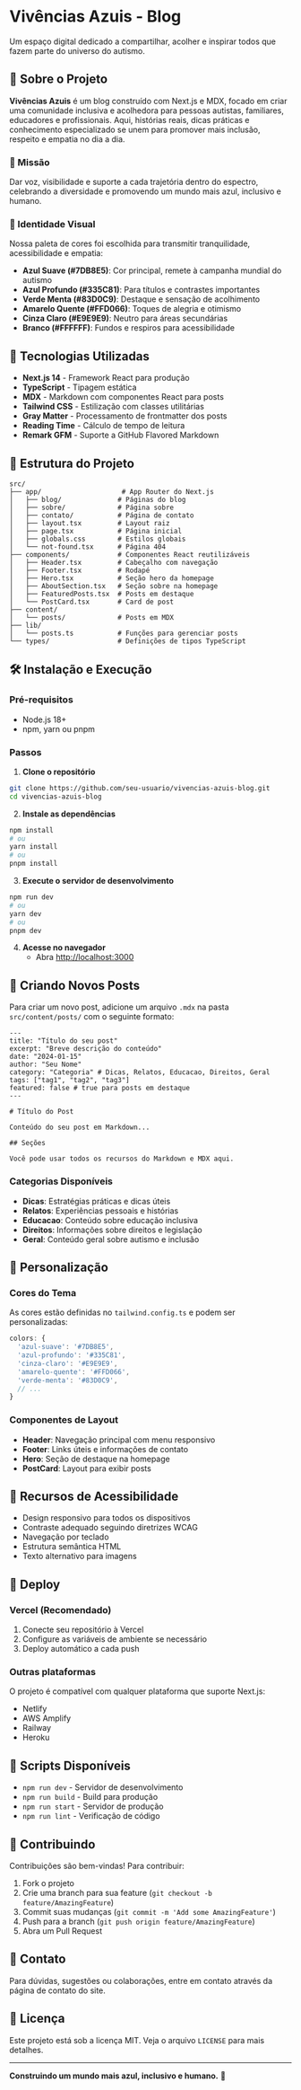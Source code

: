 # Vivências Azuis - Blog

Um espaço digital dedicado a compartilhar, acolher e inspirar todos que fazem parte do universo do autismo.

## 🌟 Sobre o Projeto

**Vivências Azuis** é um blog construído com Next.js e MDX, focado em criar uma comunidade inclusiva e acolhedora para pessoas autistas, familiares, educadores e profissionais. Aqui, histórias reais, dicas práticas e conhecimento especializado se unem para promover mais inclusão, respeito e empatia no dia a dia.

### 🎯 Missão

Dar voz, visibilidade e suporte a cada trajetória dentro do espectro, celebrando a diversidade e promovendo um mundo mais azul, inclusivo e humano.

### 💙 Identidade Visual

Nossa paleta de cores foi escolhida para transmitir tranquilidade, acessibilidade e empatia:

- **Azul Suave (#7DB8E5)**: Cor principal, remete à campanha mundial do autismo
- **Azul Profundo (#335C81)**: Para títulos e contrastes importantes
- **Verde Menta (#83D0C9)**: Destaque e sensação de acolhimento
- **Amarelo Quente (#FFD066)**: Toques de alegria e otimismo
- **Cinza Claro (#E9E9E9)**: Neutro para áreas secundárias
- **Branco (#FFFFFF)**: Fundos e respiros para acessibilidade

## 🚀 Tecnologias Utilizadas

- **Next.js 14** - Framework React para produção
- **TypeScript** - Tipagem estática
- **MDX** - Markdown com componentes React para posts
- **Tailwind CSS** - Estilização com classes utilitárias
- **Gray Matter** - Processamento de frontmatter dos posts
- **Reading Time** - Cálculo de tempo de leitura
- **Remark GFM** - Suporte a GitHub Flavored Markdown

## 📁 Estrutura do Projeto

```
src/
├── app/                    # App Router do Next.js
│   ├── blog/              # Páginas do blog
│   ├── sobre/             # Página sobre
│   ├── contato/           # Página de contato
│   ├── layout.tsx         # Layout raiz
│   ├── page.tsx           # Página inicial
│   ├── globals.css        # Estilos globais
│   └── not-found.tsx      # Página 404
├── components/            # Componentes React reutilizáveis
│   ├── Header.tsx         # Cabeçalho com navegação
│   ├── Footer.tsx         # Rodapé
│   ├── Hero.tsx           # Seção hero da homepage
│   ├── AboutSection.tsx   # Seção sobre na homepage
│   ├── FeaturedPosts.tsx  # Posts em destaque
│   └── PostCard.tsx       # Card de post
├── content/
│   └── posts/             # Posts em MDX
├── lib/
│   └── posts.ts           # Funções para gerenciar posts
└── types/                 # Definições de tipos TypeScript
```

## 🛠️ Instalação e Execução

### Pré-requisitos

- Node.js 18+ 
- npm, yarn ou pnpm

### Passos

1. **Clone o repositório**
```bash
git clone https://github.com/seu-usuario/vivencias-azuis-blog.git
cd vivencias-azuis-blog
```

2. **Instale as dependências**
```bash
npm install
# ou
yarn install
# ou
pnpm install
```

3. **Execute o servidor de desenvolvimento**
```bash
npm run dev
# ou
yarn dev
# ou
pnpm dev
```

4. **Acesse no navegador**
   - Abra [http://localhost:3000](http://localhost:3000)

## 📝 Criando Novos Posts

Para criar um novo post, adicione um arquivo `.mdx` na pasta `src/content/posts/` com o seguinte formato:

```mdx
---
title: "Título do seu post"
excerpt: "Breve descrição do conteúdo"
date: "2024-01-15"
author: "Seu Nome"
category: "Categoria" # Dicas, Relatos, Educacao, Direitos, Geral
tags: ["tag1", "tag2", "tag3"]
featured: false # true para posts em destaque
---

# Título do Post

Conteúdo do seu post em Markdown...

## Seções

Você pode usar todos os recursos do Markdown e MDX aqui.
```

### Categorias Disponíveis

- **Dicas**: Estratégias práticas e dicas úteis
- **Relatos**: Experiências pessoais e histórias
- **Educacao**: Conteúdo sobre educação inclusiva
- **Direitos**: Informações sobre direitos e legislação
- **Geral**: Conteúdo geral sobre autismo e inclusão

## 🎨 Personalização

### Cores do Tema

As cores estão definidas no `tailwind.config.ts` e podem ser personalizadas:

```typescript
colors: {
  'azul-suave': '#7DB8E5',
  'azul-profundo': '#335C81',
  'cinza-claro': '#E9E9E9',
  'amarelo-quente': '#FFD066',
  'verde-menta': '#83D0C9',
  // ...
}
```

### Componentes de Layout

- **Header**: Navegação principal com menu responsivo
- **Footer**: Links úteis e informações de contato
- **Hero**: Seção de destaque na homepage
- **PostCard**: Layout para exibir posts

## 📱 Recursos de Acessibilidade

- Design responsivo para todos os dispositivos
- Contraste adequado seguindo diretrizes WCAG
- Navegação por teclado
- Estrutura semântica HTML
- Texto alternativo para imagens

## 🚀 Deploy

### Vercel (Recomendado)

1. Conecte seu repositório à Vercel
2. Configure as variáveis de ambiente se necessário
3. Deploy automático a cada push

### Outras plataformas

O projeto é compatível com qualquer plataforma que suporte Next.js:
- Netlify
- AWS Amplify
- Railway
- Heroku

## 📄 Scripts Disponíveis

- `npm run dev` - Servidor de desenvolvimento
- `npm run build` - Build para produção
- `npm run start` - Servidor de produção
- `npm run lint` - Verificação de código

## 🤝 Contribuindo

Contribuições são bem-vindas! Para contribuir:

1. Fork o projeto
2. Crie uma branch para sua feature (`git checkout -b feature/AmazingFeature`)
3. Commit suas mudanças (`git commit -m 'Add some AmazingFeature'`)
4. Push para a branch (`git push origin feature/AmazingFeature`)
5. Abra um Pull Request

## 📧 Contato

Para dúvidas, sugestões ou colaborações, entre em contato através da página de contato do site.

## 📄 Licença

Este projeto está sob a licença MIT. Veja o arquivo `LICENSE` para mais detalhes.

---

**Construindo um mundo mais azul, inclusivo e humano.** 💙